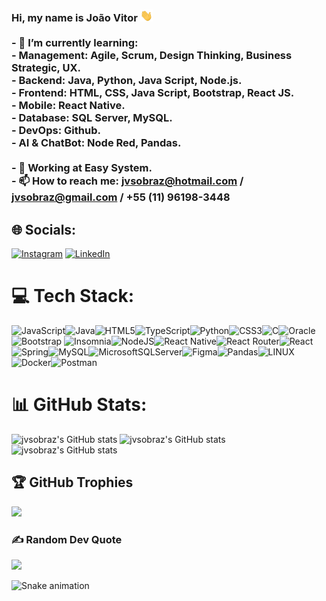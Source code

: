 ### Hi, my name is João Vitor <img src="https://github.com/milena-ramiro/milena-ramiro/blob/main/gifs/wave.gif" width="20px"><br><br>- 🌱 I’m currently learning:<br>- Management: Agile, Scrum, Design Thinking, Business Strategic, UX.<br>- Backend: Java, Python, Java Script, Node.js.<br>- Frontend: HTML, CSS, Java Script, Bootstrap, React JS.<br>- Mobile: React Native.<br>- Database: SQL Server, MySQL.<br>- DevOps: Github.<br>- AI & ChatBot: Node Red, Pandas.<br><br>- 💼 Working at Easy System.<br>- 📫 How to reach me: jvsobraz@hotmail.com / jvsobraz@gmail.com / +55 (11) 96198-3448


## 🌐 Socials:
[![Instagram](https://img.shields.io/badge/Instagram-%23E4405F.svg?logo=Instagram&logoColor=white)](https://instagram.com/joaoo.braz/) [![LinkedIn](https://img.shields.io/badge/LinkedIn-%230077B5.svg?logo=linkedin&logoColor=white)](https://linkedin.com/in/jvsobraz) 

# 💻 Tech Stack:
![JavaScript](https://img.shields.io/badge/javascript-%23323330.svg?style=for-the-badge&logo=javascript&logoColor=%23F7DF1E)![Java](https://img.shields.io/badge/java-%23ED8B00.svg?style=for-the-badge&logo=java&logoColor=white)![HTML5](https://img.shields.io/badge/html5-%23E34F26.svg?style=for-the-badge&logo=html5&logoColor=white)![TypeScript](https://img.shields.io/badge/typescript-%23007ACC.svg?style=for-the-badge&logo=typescript&logoColor=white)![Python](https://img.shields.io/badge/python-3670A0?style=for-the-badge&logo=python&logoColor=ffdd54)![CSS3](https://img.shields.io/badge/css3-%231572B6.svg?style=for-the-badge&logo=css3&logoColor=white)![C](https://img.shields.io/badge/c-%2300599C.svg?style=for-the-badge&logo=c&logoColor=white)![Oracle](https://img.shields.io/badge/Oracle-F80000?style=for-the-badge&logo=oracle&logoColor=white)![Bootstrap](https://img.shields.io/badge/bootstrap-%23563D7C.svg?style=for-the-badge&logo=bootstrap&logoColor=white) ![Insomnia](https://img.shields.io/badge/Insomnia-black?style=for-the-badge&logo=insomnia&logoColor=5849BE)![NodeJS](https://img.shields.io/badge/node.js-6DA55F?style=for-the-badge&logo=node.js&logoColor=white)![React Native](https://img.shields.io/badge/react_native-%2320232a.svg?style=for-the-badge&logo=react&logoColor=%2361DAFB)![React Router](https://img.shields.io/badge/React_Router-CA4245?style=for-the-badge&logo=react-router&logoColor=white)![React](https://img.shields.io/badge/react-%2320232a.svg?style=for-the-badge&logo=react&logoColor=%2361DAFB)![Spring](https://img.shields.io/badge/spring-%236DB33F.svg?style=for-the-badge&logo=spring&logoColor=white)![MySQL](https://img.shields.io/badge/mysql-%2300f.svg?style=for-the-badge&logo=mysql&logoColor=white)![MicrosoftSQLServer](https://img.shields.io/badge/Microsoft%20SQL%20Sever-CC2927?style=for-the-badge&logo=microsoft%20sql%20server&logoColor=white)![Figma](https://img.shields.io/badge/figma-%23F24E1E.svg?style=for-the-badge&logo=figma&logoColor=white)![Pandas](https://img.shields.io/badge/pandas-%23150458.svg?style=for-the-badge&logo=pandas&logoColor=white)![LINUX](https://img.shields.io/badge/Linux-FCC624?style=for-the-badge&logo=linux&logoColor=black)![Docker](https://img.shields.io/badge/docker-%230db7ed.svg?style=for-the-badge&logo=docker&logoColor=white)![Postman](https://img.shields.io/badge/Postman-FF6C37?style=for-the-badge&logo=postman&logoColor=white)
# 📊 GitHub Stats:
![jvsobraz's GitHub stats](https://github-readme-stats.vercel.app/api?username=jvsobraz&theme=dark&show_icons=true)
![jvsobraz's GitHub stats](https://github-readme-streak-stats.herokuapp.com/?user=jvsobraz&theme=dark&hide_border=false)</br>
![jvsobraz's GitHub stats](https://github-readme-stats.vercel.app/api/top-langs/?username=jvsobraz&layout=compact&langs_count=20&theme=dark)

## 🏆 GitHub Trophies
![](https://github-profile-trophy.vercel.app/?username=jvsobraz&theme=dark&no-frame=false&no-bg=true&margin-w=4)

### ✍️ Random Dev Quote
![](https://quotes-github-readme.vercel.app/api?type=horizontal&theme=dark)

![Snake animation](https://github.com/jvsobraz/jvsobraz/blob/output/github-contribution-grid-snake.svg)
